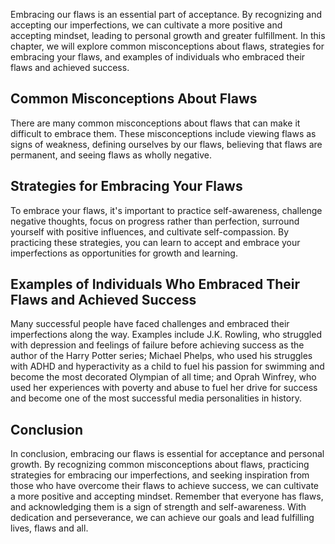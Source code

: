 
Embracing our flaws is an essential part of acceptance. By recognizing and accepting our imperfections, we can cultivate a more positive and accepting mindset, leading to personal growth and greater fulfillment. In this chapter, we will explore common misconceptions about flaws, strategies for embracing your flaws, and examples of individuals who embraced their flaws and achieved success.

Common Misconceptions About Flaws
---------------------------------

There are many common misconceptions about flaws that can make it difficult to embrace them. These misconceptions include viewing flaws as signs of weakness, defining ourselves by our flaws, believing that flaws are permanent, and seeing flaws as wholly negative.

Strategies for Embracing Your Flaws
-----------------------------------

To embrace your flaws, it's important to practice self-awareness, challenge negative thoughts, focus on progress rather than perfection, surround yourself with positive influences, and cultivate self-compassion. By practicing these strategies, you can learn to accept and embrace your imperfections as opportunities for growth and learning.

Examples of Individuals Who Embraced Their Flaws and Achieved Success
---------------------------------------------------------------------

Many successful people have faced challenges and embraced their imperfections along the way. Examples include J.K. Rowling, who struggled with depression and feelings of failure before achieving success as the author of the Harry Potter series; Michael Phelps, who used his struggles with ADHD and hyperactivity as a child to fuel his passion for swimming and become the most decorated Olympian of all time; and Oprah Winfrey, who used her experiences with poverty and abuse to fuel her drive for success and become one of the most successful media personalities in history.

Conclusion
----------

In conclusion, embracing our flaws is essential for acceptance and personal growth. By recognizing common misconceptions about flaws, practicing strategies for embracing our imperfections, and seeking inspiration from those who have overcome their flaws to achieve success, we can cultivate a more positive and accepting mindset. Remember that everyone has flaws, and acknowledging them is a sign of strength and self-awareness. With dedication and perseverance, we can achieve our goals and lead fulfilling lives, flaws and all.
